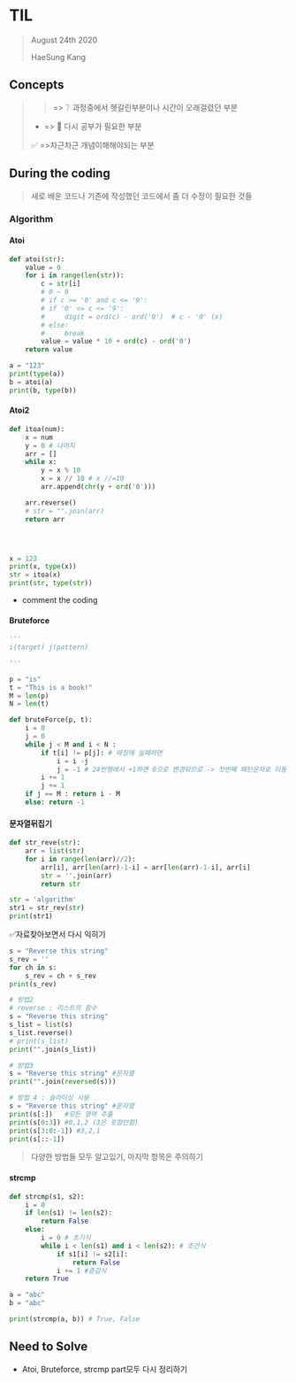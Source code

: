 # TIL

> August 24th 2020
>
> HaeSung Kang



## Concepts

>  > => :grey_question: 과정중에서 헷갈린부분이나 시간이 오래걸렸던 부분
>
>  - => :book: 다시 공부가 필요한 부분
>
>  :white_check_mark: =>​  차근차근 개념이해해야되는 부분



## During the coding

> 새로 배운 코드나 기존에 작성했던 코드에서 좀 더 수정이 필요한 것들

### Algorithm



#### Atoi

````python
def atoi(str):
    value = 0
    for i in range(len(str)):
        c = str[i]
        # 0 ~ 9
        # if c >= '0' and c <= '9':
        # if '0' <= c <= '9':
        #     digit = ord(c) - ord('0')  # c - '0' (x)
        # else:
        #     break
        value = value * 10 + ord(c) - ord('0')
    return value

a = "123"
print(type(a))
b = atoi(a)
print(b, type(b))
````



#### Atoi2

```python
def itoa(num):
    x = num
    y = 0 # 나머지
    arr = []
    while x:
        y = x % 10
        x = x // 10 # x //=10
        arr.append(chr(y + ord('0')))

    arr.reverse()
    # str = "".join(arr)
    return arr




x = 123
print(x, type(x))
str = itoa(x)
print(str, type(str))
```

- comment the coding 



#### Bruteforce

```python
'''
i(target) j(pattern)

'''

p = "is"
t = "This is a book!"
M = len(p)
N = len(t)

def bruteForce(p, t):
    i = 0
    j = 0
    while j < M and i < N :
        if t[i] != p[j]: # 매칭에 실패하면
            i = i -j
            j = -1 # 24번행에서 +1하면 0으로 변경되므로 -> 첫번째 패턴문자로 이동
        i += 1
        j += 1
    if j == M : return i - M
    else: return -1
```



#### 문자열뒤집기 

```python
def str_reve(str):
    arr = list(str)
    for i in range(len(arr)//2):
        arr[i], arr[len(arr)-1-i] = arr[len(arr)-1-i], arr[i]
        str = ''.join(arr)
        return str

str = 'algorithm'
str1 = str_rev(str)
print(str1)
```

:white_check_mark:자료찾아보면서 다시 익히기


```python
s = "Reverse this string"
s_rev = ''
for ch in s:
    s_rev = ch + s_rev
print(s_rev)

# 방법2
# reverse : 리스트의 함수
s = "Reverse this string"
s_list = list(s)
s_list.reverse()
# print(s_list)
print("".join(s_list))

# 방법3
s = "Reverse this string" #문자열
print("".join(reversed(s)))

# 방법 4 : 슬라이싱 사용
s = "Reverse this string" #문자열
print(s[:])   #모든 영역 추출
print(s[0:3]) #0,1,2 (3은 포함안함)
print(s[3:0:-1]) #3,2,1
print(s[::-1])
```

> 다양한 방법들 모두 알고있기, 마지막 항목은 주의하기



#### strcmp

```python
def strcmp(s1, s2):
    i = 0
    if len(s1) != len(s2):
        return False
    else:
        i = 0 # 초기식
        while i < len(s1) and i < len(s2): # 조건식
            if s1[i] != s2[i]:
                return False
            i += 1 #증감식
    return True

a = "abc"
b = "abc"

print(strcmp(a, b)) # True, False
```



## Need to Solve

- Atoi, Bruteforce, strcmp part모두 다시 정리하기